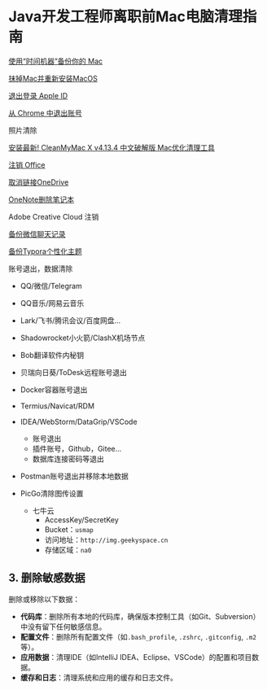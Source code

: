 # Java开发工程师离职前Mac电脑清理指南

[使用“时间机器”备份你的 Mac](https://support.apple.com/zh-cn/104984)

[抹掉Mac并重新安装MacOS](https://support.apple.com/zh-cn/102655)

[退出登录 Apple ID](https://support.apple.com/zh-cn/guide/mac-help/mchla99dc8da/mac)

[从 Chrome 中退出账号](https://support.google.com/chrome/answer/9159867)

照片清除

[安装最新! CleanMyMac X v4.13.4 中文破解版 Mac优化清理工具](https://www.yuque.com/fengzheng-esndh/althb7/ysszdpbde20glv6u)

[注销 Office](https://support.microsoft.com/zh-cn/office/%E6%B3%A8%E9%94%80-office-5a20dc11-47e9-4b6f-945d-478cb6d92071)

[取消链接OneDrive](https://support.microsoft.com/zh-cn/office/%E5%8F%96%E6%B6%88%E9%93%BE%E6%8E%A5%E5%B9%B6%E9%87%8D%E6%96%B0%E9%93%BE%E6%8E%A5-onedrive-3c4680bf-cc36-4204-9ca5-e7b24cdd23ea)

[OneNote删除笔记本](https://support.microsoft.com/zh-cn/topic/%E5%9C%A8-onenote-for-mac-%E4%B8%AD%E5%88%A0%E9%99%A4%E7%AC%94%E8%AE%B0%E6%9C%AC-d3dd3df2-5ecc-43b8-92c5-4c311d226076)

Adobe Creative Cloud 注销

[备份微信聊天记录](https://support.weixin.qq.com/cgi-bin/readtemplate?t=weixin_winbakup_upgrade)

[备份Typora个性化主题](https://wwi.lanzoup.com/i90iK20austa)





账号退出，数据清除

* QQ/微信/Telegram
* QQ音乐/网易云音乐
* Lark/飞书/腾讯会议/百度网盘...
* Shadowrocket小火箭/ClashX机场节点
* Bob翻译软件内秘钥
* 贝瑞向日葵/ToDesk远程账号退出
* Docker容器账号退出
* Termius/Navicat/RDM
* IDEA/WebStorm/DataGrip/VSCode
  * 账号退出
  * 插件账号，Github，Gitee...
  * 数据库连接密码等退出

*  Postman账号退出并移除本地数据
* PicGo清除图传设置
  * 七牛云
    * AccessKey/SecretKey
    * Bucket：`usmap`
    * 访问地址：`http://img.geekyspace.cn` 
    * 存储区域：`na0`



## 3. 删除敏感数据
删除或移除以下数据：
- **代码库**：删除所有本地的代码库，确保版本控制工具（如Git、Subversion）中没有留下任何敏感信息。
- **配置文件**：删除所有配置文件（如`.bash_profile`, `.zshrc`, `.gitconfig`, `.m2`等）。
- **应用数据**：清理IDE（如IntelliJ IDEA、Eclipse、VSCode）的配置和项目数据。
- **缓存和日志**：清理系统和应用的缓存和日志文件。

